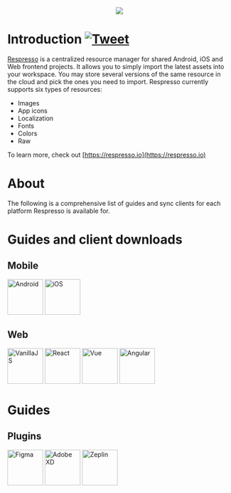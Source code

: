 [<div align="center"><img src="https://github.com/pontehu/respresso-sync-for-clients/blob/master/images/header.png?raw=true" /></div>](https://respresso.io)  

# Introduction [![Tweet](https://img.shields.io/twitter/url/http/shields.io.svg?style=social)](https://twitter.com/intent/tweet?text=Save%20development%20time%21%20Respresso%20automatically%20transforms%20and%20delivers%20your%20digital%20assets%20into%20your%20projects&url=https://respresso.io&via=respresso_io&hashtags=developer,tool,localization,image,resources,digital-assets,convert,automation)  

[Respresso](https://respresso.io) is a centralized resource manager for shared Android, iOS and Web frontend projects. It allows you to simply import the latest assets into your workspace. You may store several versions of the same resource in the cloud and pick the ones you need to import. Respresso currently supports six types of resources:  
* Images  
* App icons  
* Localization  
* Fonts  
* Colors  
* Raw  

To learn more, check out [https://respresso.io](https://respresso.io)

# About
The following is a comprehensive list of guides and sync clients for each platform Respresso is available for.

# Guides and client downloads
## Mobile

[<img src="https://github.com/pontehu/respresso-sync-for-clients/blob/master/images/android.png?raw=true" height="80" alt="Android" />](https://github.com/pontehu/respresso-client-android)
[<img src="https://github.com/pontehu/respresso-sync-for-clients/blob/master/images/ios.png?raw=true" height="80" alt="iOS" />](https://github.com/pontehu/respresso-client-ios)

## Web
[<img src="https://github.com/pontehu/respresso-sync-for-clients/blob/master/images/vanilla_js.png?raw=true" height="80" alt="VanillaJS" />](https://github.com/pontehu/respresso-vanilla)
[<img src="https://github.com/pontehu/respresso-sync-for-clients/blob/master/images/react.png?raw=true" height="80" alt="React" />](https://github.com/pontehu/respresso-react)
[<img src="https://github.com/pontehu/respresso-sync-for-clients/blob/master/images/vue.png?raw=true" height="80" alt="Vue" />](https://github.com/pontehu/respresso-vue)
[<img src="https://github.com/pontehu/respresso-sync-for-clients/blob/master/images/angular.png?raw=true" height="80" alt="Angular" />](https://github.com/pontehu/respresso-angular)

# Guides
## Plugins
[<img src="https://github.com/pontehu/respresso/blob/master/images/figma.png?raw=true" height="80" alt="Figma" />](https://github.com/pontehu/respresso-figma)
[<img src="https://github.com/pontehu/respresso/blob/master/images/adobe_xd.png?raw=true" height="80" alt="Adobe XD" />](https://github.com/pontehu/respresso-adobexd)
[<img src="https://github.com/respresso/respresso/blob/master/images/zeplin.png?raw=true" height="80" alt="Zeplin" />](https://github.com/respresso/respresso-zeplin)


